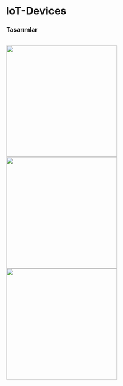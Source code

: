 # IoT-Devices
<h3>Tasarımlar</h3><br>

<img src="https://user-images.githubusercontent.com/73975473/200860705-d2e445a7-1d22-4f2b-87da-0dd844c2cee3.png" style="width:300px"/>
<img src="https://user-images.githubusercontent.com/73975473/200860776-887abb7e-9d81-496c-83bd-85246be5830c.png" style="width:300px"/>
<img src="https://user-images.githubusercontent.com/73975473/200862454-c30482ef-c34f-4146-9147-b64b3e1ad6e6.png" style="width:300px"/>
<br>


